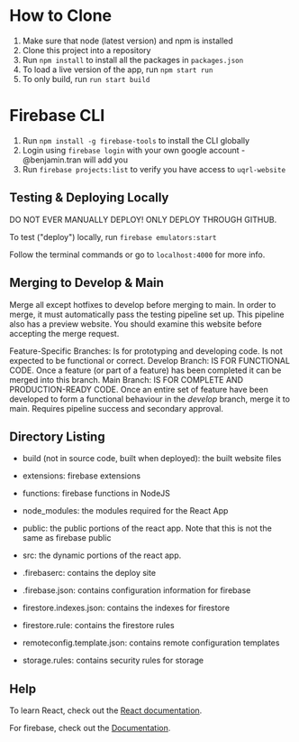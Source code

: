 # How to Clone

1. Make sure that node (latest version) and npm is installed
2. Clone this project into a repository
3. Run `npm install` to install all the packages in `packages.json`
5. To load a live version of the app, run `npm start run`
6. To only build, run `run start build`

# Firebase CLI

1. Run `npm install -g firebase-tools` to install the CLI globally
2. Login using `firebase login` with your own google account - @benjamin.tran will add you
3. Run `firebase projects:list` to verify you have access to `uqrl-website` 

## Testing & Deploying Locally
DO NOT EVER MANUALLY DEPLOY! ONLY DEPLOY THROUGH GITHUB.

To test ("deploy") locally, run
```firebase emulators:start```

Follow the terminal commands or go to `localhost:4000` for more info.

## Merging to Develop & Main

Merge all except hotfixes to develop before merging to main. In order to merge, it must automatically pass the testing pipeline set up. This pipeline also has a preview website. You should examine this website before accepting the merge request.

Feature-Specific Branches: Is for prototyping and developing code. Is not expected to be functional or correct.
Develop Branch: IS FOR FUNCTIONAL CODE. Once a feature (or part of a feature) has been completed it can be merged into this branch.
Main Branch: IS FOR COMPLETE AND PRODUCTION-READY CODE. Once an entire set of feature have been developed to form a functional behaviour in the *develop* branch, merge it to main. Requires pipeline success and secondary approval.

## Directory Listing


- build (not in source code, built when deployed): the built website files

- extensions: firebase extensions

- functions: firebase functions in NodeJS

- node_modules: the modules required for the React App

- public: the public portions of the react app. Note that this is not the same as firebase public

- src: the dynamic portions of the react app.

- .firebaserc: contains the deploy site

- .firebase.json: contains configuration information for firebase

- firestore.indexes.json: contains the indexes for firestore

- firestore.rule: contains the firestore rules

- remoteconfig.template.json: contains remote configuration templates

- storage.rules: contains security rules for storage

## Help
To learn React, check out the [React documentation](https://reactjs.org/).

For firebase, check out the [Documentation](https://firebase.google.com/docs).